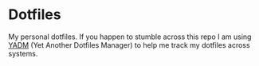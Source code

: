 # Dotfiles
My personal dotfiles.
If you happen to stumble across this repo I am using [YADM](https://thelocehiliosan.github.io/yadm/) (Yet Another Dotfiles Manager) to help me track my dotfiles across systems.
